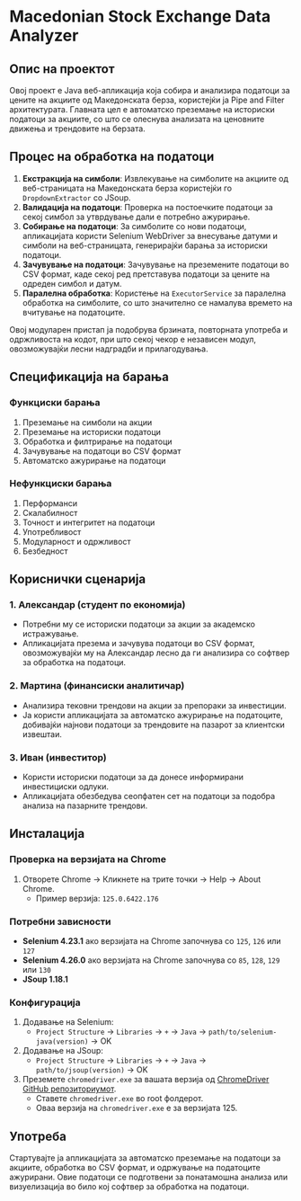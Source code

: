 # Macedonian Stock Exchange Data Analyzer

## Опис на проектот

Овој проект е Java веб-апликација која собира и анализира податоци за цените на акциите од Македонската берза, користејќи ја Pipe and Filter архитектурата. Главната цел е автоматско преземање на историски податоци за акциите, со што се олеснува анализата на ценовните движења и трендовите на берзата.

## Процес на обработка на податоци

1. **Екстракција на симболи**: Извлекување на симболите на акциите од веб-страницата на Македонската берза користејќи го `DropdownExtractor` со JSoup.
2. **Валидација на податоци**: Проверка на постоечките податоци за секој симбол за утврдување дали е потребно ажурирање.
3. **Собирање на податоци**: За симболите со нови податоци, апликацијата користи Selenium WebDriver за внесување датуми и симболи на веб-страницата, генерирајќи барања за историски податоци.
4. **Зачувување на податоци**: Зачувување на преземените податоци во CSV формат, каде секој ред претставува податоци за цените на одреден симбол и датум.
5. **Паралелна обработка**: Користење на `ExecutorService` за паралелна обработка на симболите, со што значително се намалува времето на вчитување на податоците.

Овој модуларен пристап ја подобрува брзината, повторната употреба и одржливоста на кодот, при што секој чекор е независен модул, овозможувајќи лесни надградби и прилагодувања.

## Спецификација на барања

### Функциски барања
1. Преземање на симболи на акции
2. Преземање на историски податоци
3. Обработка и филтрирање на податоци
4. Зачувување на податоци во CSV формат
5. Автоматско ажурирање на податоци

### Нефункциски барања
1. Перформанси
2. Скалабилност
3. Точност и интегритет на податоци
4. Употребливост
5. Модуларност и одржливост
6. Безбедност

## Кориснички сценарија

### 1. **Александар (студент по економија)**
   - Потребни му се историски податоци за акции за академско истражување.
   - Апликацијата презема и зачувува податоци во CSV формат, овозможувајќи му на Александар лесно да ги анализира со софтвер за обработка на податоци.

### 2. **Мартина (финансиски аналитичар)**
   - Анализира тековни трендови на акции за препораки за инвестиции.
   - Ја користи апликацијата за автоматско ажурирање на податоците, добивајќи најнови податоци за трендовите на пазарот за клиентски извештаи.

### 3. **Иван (инвеститор)**
   - Користи историски податоци за да донесе информирани инвестициски одлуки.
   - Апликацијата обезбедува сеопфатен сет на податоци за подобра анализа на пазарните трендови.

## Инсталација

### Проверка на верзијата на Chrome
1. Отворете Chrome -> Кликнете на трите точки -> Help -> About Chrome.
   - Пример верзија: `125.0.6422.176`

### Потребни зависности
- **Selenium 4.23.1** ако верзијата на Chrome започнува со `125`, `126` или `127`
- **Selenium 4.26.0** ако верзијата на Chrome започнува со `85`, `128`, `129` или `130`
- **JSoup 1.18.1**

### Конфигурација
1. Додавање на Selenium:
   - `Project Structure` -> `Libraries` -> `+` -> `Java` -> `path/to/selenium-java(version)` -> OK
2. Додавање на JSoup:
   - `Project Structure` -> `Libraries` -> `+` -> `Java` -> `path/to/jsoup(version)` -> OK
3. Преземете `chromedriver.exe` за вашата верзија од [ChromeDriver GitHub репозиториумот](https://github.com/dreamshao/chromedriver).
   - Ставете `chromedriver.exe` во root фолдерот.
   - Оваа верзија на `chromedriver.exe` е за верзијата 125.

## Употреба

Стартувајте ја апликацијата за автоматско преземање на податоци за акциите, обработка во CSV формат, и одржување на податоците ажурирани. Овие податоци се подготвени за понатамошна анализа или визуелизација во било кој софтвер за обработка на податоци.
